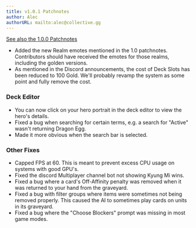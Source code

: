 ```yaml
---
title: v1.0.1 Patchnotes
author: Alec
authorURL: mailto:alec@collective.gg
---
```


[See also the 1.0.0 Patchnotes](/library/blog/2020/03/24/v100-patchnotes/)

- Added the new Realm emotes mentioned in the 1.0 patchnotes. Contributors should have received the emotes for those realms, including the golden versions.
- As mentioned in the Discord announcements, the cost of Deck Slots has been reduced to 100 Gold. We'll probably revamp the system as some point and fully remove the cost.

### Deck Editor

- You can now click on your hero portrait in the deck editor to view the hero's details.
- Fixed a bug when searching for certain terms, e.g. a search for "Active" wasn't returning Dragon Egg.
- Made it more obvious when the search bar is selected.

### Other Fixes

- Capped FPS at 60. This is meant to prevent excess CPU usage on systems with good GPU's.
- Fixed the discord Multiplayer channel bot not showing Kyung Mi wins.
- Fixed a bug where a card's Off-Affinity penalty was removed when it was returned to your hand from the graveyard.
- Fixed a bug with filter groups where items were sometimes not being removed properly. This caused the AI to sometimes play cards on units in its graveyard.
- Fixed a bug where the "Choose Blockers" prompt was missing in most game modes.
